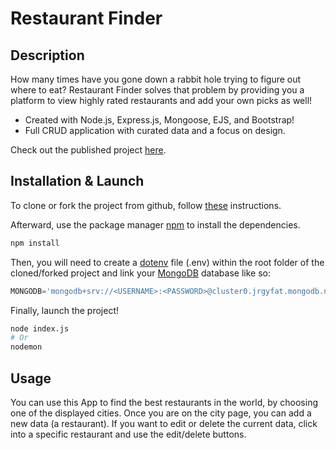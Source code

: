 # Restaurant Finder

## Description

How many times have you gone down a rabbit hole trying to figure out where to eat? Restaurant Finder solves that problem by providing you a platform to view highly rated restaurants and add your own picks as well!
* Created with Node.js, Express.js, Mongoose, EJS, and Bootstrap!
* Full CRUD application with curated data and a focus on design.

Check out the published project [here](https://restaurant-finder-96ei.onrender.com/).

## Installation & Launch

To clone or fork the project from github, follow [these](https://docs.github.com/en/desktop/contributing-and-collaborating-using-github-desktop/adding-and-cloning-repositories/cloning-and-forking-repositories-from-github-desktop) instructions.

Afterward, use the package manager [npm](https://www.npmjs.com/) to install the dependencies.

```bash
npm install
```

Then, you will need to create a [dotenv](https://www.npmjs.com/package/dotenv) file (.env) within the root folder of the cloned/forked project and link your [MongoDB](https://www.mongodb.com/docs/atlas/) database like so:

```javascript
MONGODB='mongodb+srv://<USERNAME>:<PASSWORD>@cluster0.jrgyfat.mongodb.net/restaurantfinder?retryWrites=true&w=majority'
```

Finally, launch the project!

```bash
node index.js
# Or
nodemon
```

## Usage

You can use this App to find the best restaurants in the world, by choosing one of the displayed cities. Once you are on the city page, you can add a new data (a restaurant). If you want to edit or delete the current data, click into a specific restaurant and use the edit/delete buttons.
